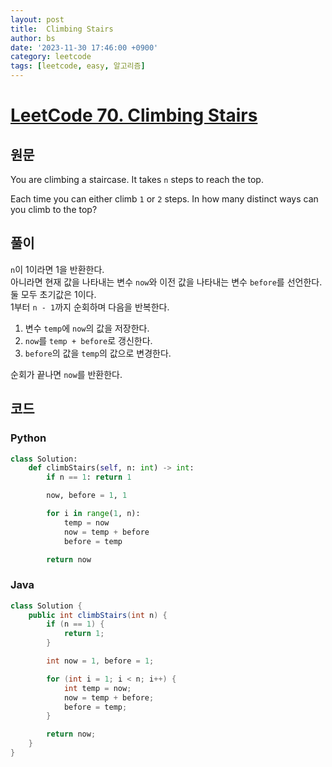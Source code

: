 ```yaml
---
layout: post
title:  Climbing Stairs
author: bs
date: '2023-11-30 17:46:00 +0900'
category: leetcode
tags: [leetcode, easy, 알고리즘]
---
```


# [LeetCode 70. Climbing Stairs](https://leetcode.com/problems/climbing-stairs/)

## 원문
You are climbing a staircase. It takes `n` steps to reach the top.

Each time you can either climb `1` or `2` steps. In how many distinct ways can you climb to the top?

## 풀이
`n`이 1이라면 1을 반환한다.<br>
아니라면 현재 값을 나타내는 변수 `now`와 이전 값을 나타내는 변수 `before`를 선언한다. 둘 모두 초기값은 1이다.<br>
1부터 `n - 1`까지 순회하며 다음을 반복한다.
1. 변수 `temp`에 `now`의 값을 저장한다.
2. `now`를 `temp + before`로 갱신한다.
3. `before`의 값을 `temp`의 값으로 변경한다.

순회가 끝나면 `now`를 반환한다.

## 코드
### Python
```python
class Solution:
    def climbStairs(self, n: int) -> int:
        if n == 1: return 1

        now, before = 1, 1

        for i in range(1, n):
            temp = now
            now = temp + before
            before = temp

        return now
```

### Java
```java
class Solution {
    public int climbStairs(int n) {
        if (n == 1) {
            return 1;
        }

        int now = 1, before = 1;

        for (int i = 1; i < n; i++) {
            int temp = now;
            now = temp + before;
            before = temp;
        }

        return now;
    }
}
```